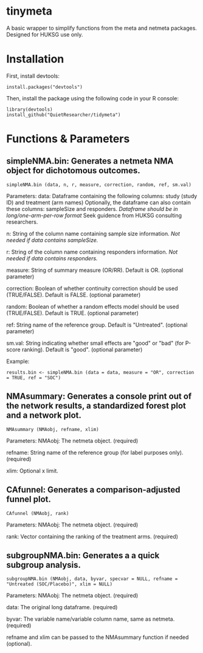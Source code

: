 # tinymeta
A basic wrapper to simplify functions from the meta and netmeta packages. Designed for HUKSG use only.

# Installation
First, install devtools:
```
install.packages("devtools")
```
Then, install the package using the following code in your R console:
```
library(devtools)
install_github("QuietResearcher/tidymeta")
```

# Functions & Parameters
## simpleNMA.bin: Generates a netmeta NMA object for dichotomous outcomes.
```
simpleNMA.bin (data, n, r, measure, correction, random, ref, sm.val)
```
Parameters:
data: Dataframe containing the following columns: study (study ID) and treatment (arm names)
      Optionally, the dataframe can also contain these columns: sampleSize and responders.
      *Dataframe should be in long/one-arm-per-row format* Seek guidence from HUKSG consulting researchers.

n: String of the column name containing sample size information. *Not needed if data contains sampleSize.*

r: String of the column name containing responders information. *Not needed if data contains responders.*

measure: String of summary measure (OR/RR). Default is OR. (optional parameter)

correction: Boolean of whether continuity correction should be used (TRUE/FALSE). Default is FALSE. (optional parameter)

random: Boolean of whether a random effects model should be used (TRUE/FALSE). Default is TRUE. (optional parameter)

ref: String name of the reference group. Default is "Untreated". (optional parameter)

sm.val: String indicating whether small effects are "good" or "bad" (for P-score ranking). Default is "good". (optional parameter)

Example:
```
results.bin <- simpleNMA.bin (data = data, measure = "OR", correction = TRUE, ref = "SOC")
```



## NMAsummary: Generates a console print out of the network results, a standardized forest plot and a network plot.
```
NMAsummary (NMAobj, refname, xlim)
```
Parameters:
NMAobj: The netmeta object. (required)

refname: String name of the reference group (for label purposes only). (required)

xlim: Optional x limit.



## CAfunnel: Generates a comparison-adjusted funnel plot.
```
CAfunnel (NMAobj, rank)
```
Parameters:
NMAobj: The netmeta object. (required)

rank: Vector containing the ranking of the treatment arms. (required)




## subgroupNMA.bin: Generates a a quick subgroup analysis.
```
subgroupNMA.bin (NMAobj, data, byvar, specvar = NULL, refname = "Untreated (SOC/Placebo)", xlim = NULL)
```
Parameters:
NMAobj: The netmeta object. (required)

data: The original long dataframe. (required)

byvar: The variable name/variable column name, same as netmeta. (required)

refname and xlim can be passed to the NMAsummary function if needed (optional).

